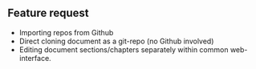 ## Feature request

- Importing repos from Github
- Direct cloning document as a git-repo (no Github involved)
- Editing document sections/chapters separately within common web-interface.
